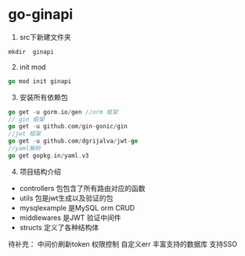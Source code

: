 # go-ginapi

1. src下新建文件夹

```go
mkdir  ginapi
```
2. init mod

```go
go mod init ginapi
```
3. 安装所有依赖包

```go
go get -u gorm.io/gen //orm 框架
// gin 框架
go get -u github.com/gin-gonic/gin
//jwt 框架
go get -u github.com/dgrijalva/jwt-go
//yaml解析
go get gopkg.in/yaml.v3
```
4. 项目结构介绍
- controllers 包包含了所有路由对应的函数
- utils 包是jwt生成以及验证的包
- mysqlexample 是MySQL orm CRUD
- middlewares 是JWT 验证中间件
- structs 定义了各种结构体

待补充：
中间价刷新token
权限控制
自定义err
丰富支持的数据库
支持SSO
